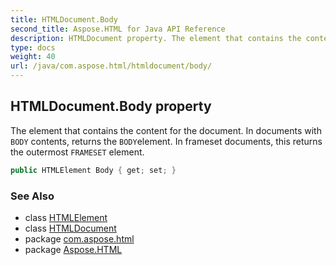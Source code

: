 ```yaml
---
title: HTMLDocument.Body
second_title: Aspose.HTML for Java API Reference
description: HTMLDocument property. The element that contains the content for the document. In documents with BODY contents returns the BODYelement. In frameset documents this returns the outermost FRAMESET element
type: docs
weight: 40
url: /java/com.aspose.html/htmldocument/body/
---
```

## HTMLDocument.Body property

The element that contains the content for the document. In documents with `BODY` contents, returns the `BODY`element. In frameset documents, this returns the outermost `FRAMESET` element.

```java
public HTMLElement Body { get; set; }
```

### See Also

* class [HTMLElement](../../htmlelement/)
* class [HTMLDocument](../)
* package [com.aspose.html](../../../com.aspose.html/)
* package [Aspose.HTML](../../../)
